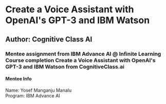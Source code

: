 # Create a Voice Assistant with OpenAI's GPT-3 and IBM Watson
## Author: Cognitive Class AI
### Mentee assignment from IBM Advance Al @ Infinite Learning Course completion Create a Voice Assistant with OpenAI's GPT-3 and IBM Watson from CognitiveClass.ai
#### Mentee Info
Name: Yosef Manganju Manalu
<br>Program: IBM Advance AI
